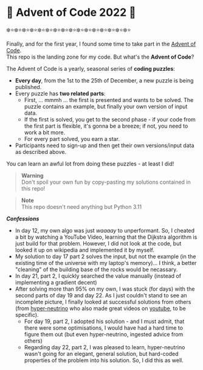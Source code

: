 # :santa: Advent of Code 2022 :christmas_tree:

:snowflake::star::snowflake::star::snowflake::star::snowflake::star::snowflake::star::snowflake::star::snowflake::star::snowflake::star::snowflake::star::snowflake::star::snowflake::star::snowflake::star::snowflake::star::snowflake::star::snowflake::star::snowflake::star:

Finally, and for the first year, I found some time to take part in the [Advent of Code](https://adventofcode.com).  
This repo is the landing zone for my code. But what's the **Advent of Code**?

The Advent of Code is a yearly, seasonal series of **coding puzzles**:
- **Every day**, from the 1st to the 25th of December, a new puzzle is being published. 
- Every puzzle has **two related parts**:
    - First, ... mmmh ... the first is presented and wants to be solved. The puzzle contains an example, but finally your own version of input data.
    - If the first is solved, you get to the second phase - if your code from the first part is flexible, it's gonna be a breeze; if not, you need to work a bit more.
    - For every part solved, you earn a star.
- Participants need to sign-up and then get their own versions/input data as described above.

You can learn an awful lot from doing these puzzles - at least I did!

> **Warning**  
> Don't spoil your own fun by copy-pasting my solutions contained in this repo!  

> **Note**  
> This repo doesn't need anything but Python 3.11

***Confessions***
- In day 12, my own algo was just *waaaay* to unperformant. So, I cheated a bit by watching a YouTube Video, learning that the Dijkstra algorithm is just build for that problem. However, I did not look at the code, but looked it up on wikipedia and implemented it by myself.
- My solution to day 17 part 2 solves the input, but not the example (in the existing time of the universe with my laptop's memory)... I think, a better "cleaning" of the building base of the rocks would be necassary.
- In day 21, part 2, I quickly searched the value manually (instead of implementing a gradient decent)
- After solving more than 95% on my own, I was stuck (for days) with the second parts of day 19 and day 22. As I just couldn't stand to see an incomplete picture, I finally looked at successful solutions from others (from [hyper-neutrino](https://github.com/hyper-neutrino/) who also made great videos on [youtube](https://www.youtube.com/@hyper-neutrino), to be specific). 
  - For day 19, part 2, I adopted his solution - and I must admit, that there were some optimisations, I would have had a hard time to figure them out (but even hyper-neutrino, ingested advice from others) 
  - Regarding day 22, part 2, I was pleased to learn, hyper-neutrino wasn't going for an elegant, general solution, but hard-coded properties of the problem into his solution. So, I did this as well.
